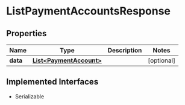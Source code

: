 

# ListPaymentAccountsResponse



## Properties

| Name | Type | Description | Notes |
|------------ | ------------- | ------------- | -------------|
|**data** | [**List&lt;PaymentAccount&gt;**](PaymentAccount.md) |  |  [optional] |


## Implemented Interfaces

* Serializable


